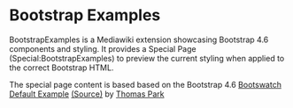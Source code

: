 # Bootstrap Examples

BootstrapExamples is a Mediawiki extension showcasing Bootstrap 4.6 components and styling. It provides a Special Page (Special:BootstrapExamples) to preview the current styling when applied to the correct Bootstrap HTML.

The special page content is based based on the Bootstrap 4.6 [Bootswatch Default Example](https://bootswatch.com/default/) [(Source)](https://github.com/thomaspark/bootswatch/commit/8c3aaf30775b4010ca3f42ecd7a7792276fe29f6) by [Thomas Park](https://thomaspark.co/)
